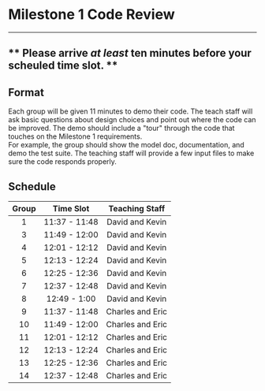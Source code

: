 # Milestone 1 Code Review
---

** Please arrive *at least* ten minutes before your scheuled time slot. **
---

## Format
Each group will be given 11 minutes to demo their code.  The teach staff will ask basic 
questions about design choices and point out where the code can be improved.  The demo 
should include a "tour" through the code that touches on the Milestone 1 requirements.  
For example, the group should show the model doc, documentation, and demo the test 
suite.  The teaching staff will provide a few input files to make sure the code responds 
properly.

## Schedule
| Group | Time Slot     | Teaching Staff   |
| :---: | :-------:     | :------------:   |
| 1     | 11:37 - 11:48 | David and Kevin  |
| 3     | 11:49 - 12:00 | David and Kevin  |
| 4     | 12:01 - 12:12 | David and Kevin  | 
| 5     | 12:13 - 12:24 | David and Kevin  |
| 6     | 12:25 - 12:36 | David and Kevin  |
| 7     | 12:37 - 12:48 | David and Kevin  |
| 8     | 12:49 - 1:00  | David and Kevin  |
| 9     | 11:37 - 11:48 | Charles and Eric | 
| 10    | 11:49 - 12:00 | Charles and Eric | 
| 11    | 12:01 - 12:12 | Charles and Eric |
| 12    | 12:13 - 12:24 | Charles and Eric |
| 13    | 12:25 - 12:36 | Charles and Eric |
| 14    | 12:37 - 12:48 | Charles and Eric |
